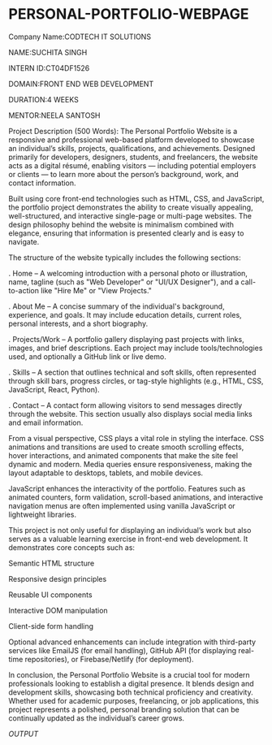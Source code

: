 # PERSONAL-PORTFOLIO-WEBPAGE

Company Name:CODTECH IT SOLUTIONS

NAME:SUCHITA SINGH

INTERN ID:CT04DF1526

DOMAIN:FRONT END WEB DEVELOPMENT

DURATION:4 WEEKS

MENTOR:NEELA SANTOSH

Project Description (500 Words):
The Personal Portfolio Website is a responsive and professional web-based platform developed to showcase an individual’s skills, projects, qualifications, and achievements. Designed primarily for developers, designers, students, and freelancers, the website acts as a digital résumé, enabling visitors — including potential employers or clients — to learn more about the person’s background, work, and contact information.

Built using core front-end technologies such as HTML, CSS, and JavaScript, the portfolio project demonstrates the ability to create visually appealing, well-structured, and interactive single-page or multi-page websites. The design philosophy behind the website is minimalism combined with elegance, ensuring that information is presented clearly and is easy to navigate.

The structure of the website typically includes the following sections:

. Home – A welcoming introduction with a personal photo or illustration, name, tagline (such as "Web Developer" or "UI/UX Designer"), and a call-to-action like "Hire Me" or "View Projects."

 . About Me – A concise summary of the individual's background, experience, and goals. It may include education details, current roles, personal interests, and a short biography.

 . Projects/Work – A portfolio gallery displaying past projects with links, images, and brief descriptions. Each project may include tools/technologies used, and optionally a GitHub link or live demo.

 . Skills – A section that outlines technical and soft skills, often represented through skill bars, progress circles, or tag-style highlights (e.g., HTML, CSS, JavaScript, React, Python).

 . Contact – A contact form allowing visitors to send messages directly through the website. This section usually also displays social media links and email information.

From a visual perspective, CSS plays a vital role in styling the interface. CSS animations and transitions are used to create smooth scrolling effects, hover interactions, and animated components that make the site feel dynamic and modern. Media queries ensure responsiveness, making the layout adaptable to desktops, tablets, and mobile devices.

JavaScript enhances the interactivity of the portfolio. Features such as animated counters, form validation, scroll-based animations, and interactive navigation menus are often implemented using vanilla JavaScript or lightweight libraries.

This project is not only useful for displaying an individual’s work but also serves as a valuable learning exercise in front-end web development. It demonstrates core concepts such as:

Semantic HTML structure

Responsive design principles

Reusable UI components

Interactive DOM manipulation

Client-side form handling

Optional advanced enhancements can include integration with third-party services like EmailJS (for email handling), GitHub API (for displaying real-time repositories), or Firebase/Netlify (for deployment).

In conclusion, the Personal Portfolio Website is a crucial tool for modern professionals looking to establish a digital presence. It blends design and development skills, showcasing both technical proficiency and creativity. Whether used for academic purposes, freelancing, or job applications, this project represents a polished, personal branding solution that can be continually updated as the individual’s career grows.

*OUTPUT*


